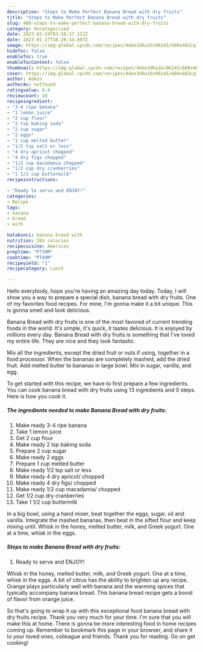 ```yaml
---
description: "Steps to Make Perfect Banana Bread with dry fruits"
title: "Steps to Make Perfect Banana Bread with dry fruits"
slug: 480-steps-to-make-perfect-banana-bread-with-dry-fruits
category: Uncategorized
date: 2023-01-24T03:56:17.121Z
date: 2023-01-27T18:29:14.897Z
image: https://img-global.cpcdn.com/recipes/4dee3d6a1bc06145/680x482cq70/banana-bread-with-dry-fruits-recipe-main-photo.jpg
hideToc: false
enableToc: true
enableTocContent: false
thumbnail: https://img-global.cpcdn.com/recipes/4dee3d6a1bc06145/680x482cq70/banana-bread-with-dry-fruits-recipe-main-photo.jpg
cover: https://img-global.cpcdn.com/recipes/4dee3d6a1bc06145/680x482cq70/banana-bread-with-dry-fruits-recipe-main-photo.jpg
author: Admin
authorAv: notfound
ratingvalue: 4.4
reviewcount: 10
recipeingredient:
- "3-4 ripe banana"
- "1 lemon juice"
- "2 cup flour"
- "2 tsp baking soda"
- "2 cup sugar"
- "2 eggs"
- "1 cup melted butter"
- "1/2 tsp salt or less"
- "4 dry apricot chopped"
- "4 dry figs chopped"
- "1/2 cup macadamia chopped"
- "1/2 cup dry cranberries"
- "1 1/2 cup buttermilk"
recipeinstructions:

- "Ready to serve and ENJOY!"
categories:
- Recipe
tags:
- banana
- bread
- with

katakunci: banana bread with 
nutrition: 265 calories
recipecuisine: American
preptime: "PT39M"
cooktime: "PT49M"
recipeyield: "1"
recipecategory: Lunch

---
```



Hello everybody, hope you're having an amazing day today. Today, I will show you a way to prepare a special dish, banana bread with dry fruits. One of my favorites food recipes. For mine, I'm gonna make it a bit unique. This is gonna smell and look delicious.

Banana Bread with dry fruits is one of the most favored of current trending foods in the world. It's simple, it's quick, it tastes delicious. It is enjoyed by millions every day. Banana Bread with dry fruits is something that I've loved my entire life. They are nice and they look fantastic.

Mix all the ingredients, except the dried fruit or nuts if using, together in a food processor. When the bananas are completely mashed, add the dried fruit. Add melted butter to bananas in large bowl. Mix in sugar, vanilla, and egg.


To get started with this recipe, we have to first prepare a few ingredients. You can cook banana bread with dry fruits using 13 ingredients and 0 steps. Here is how you cook it.

<!--inarticleads1-->

##### The ingredients needed to make Banana Bread with dry fruits:

1. Make ready 3-4 ripe banana
1. Take 1 lemon juice
1. Get 2 cup flour
1. Make ready 2 tsp baking soda
1. Prepare 2 cup sugar
1. Make ready 2 eggs
1. Prepare 1 cup melted butter
1. Make ready 1/2 tsp salt or less
1. Make ready 4 dry apricot/ chopped
1. Make ready 4 dry figs/ chopped
1. Make ready 1/2 cup macadamia/ chopped
1. Get 1/2 cup dry cranberries
1. Take 1 1/2 cup buttermilk


In a big bowl, using a hand mixer, beat together the eggs, sugar, oil and vanilla. Integrate the mashed bananas, then beat in the sifted flour and keep mixing until. Whisk in the honey, melted butter, milk, and Greek yogurt. One at a time, whisk in the eggs. 

<!--inarticleads2-->

##### Steps to make Banana Bread with dry fruits:


1. Ready to serve and ENJOY!

Whisk in the honey, melted butter, milk, and Greek yogurt. One at a time, whisk in the eggs. A bit of citrus has the ability to brighten up any recipe. Orange plays particularly well with banana and the warming spices that typically accompany banana bread. This banana bread recipe gets a boost of flavor from orange juice. 

So that's going to wrap it up with this exceptional food banana bread with dry fruits recipe. Thank you very much for your time. I'm sure that you will make this at home. There is gonna be more interesting food in home recipes coming up. Remember to bookmark this page in your browser, and share it to your loved ones, colleague and friends. Thank you for reading. Go on get cooking!

